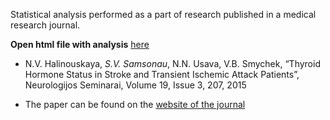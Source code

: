 ---
---

Statistical analysis performed as a part of research published in a medical research journal.

__Open html file with analysis__ [here](http://htmlpreview.github.io/?https://github.com/ssamsonau/Thyroid_hormone_status/blob/master/analysis.nb.html)



* N.V. Halinouskaya, _S.V. Samsonau_, N.N. Usava, V.B. Smychek, “Thyroid Hormone Status in Stroke and Transient Ischemic Attack Patients”, Neurologijos Seminarai, Volume 19, Issue 3, 207, 2015

* The paper can be found on the [website of the journal](http://www.neuroseminarai.lt/wp-content/uploads/2017/02/Neuro_2015_Nr3_207-209.pdf)

